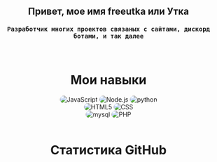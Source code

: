 <div align="center">
<h2>Привет, мое имя freeutka или Утка
</h2>
</div>

<div align="center">
<h4 align="center"><samp> Разработчик многих проектов связаных с сайтами, дискорд ботами, и так далее</samp></h4>
</div>

<br>

<h1 align="center">
    Мои навыки
</h1>

<div align="center">
    <img src="https://img.shields.io/badge/JavaScript-171717?style=for-the-badge&logo=javascript&logoColor=fff" alt="JavaScript" style="border-radius:15px"/>
    <img src="https://img.shields.io/badge/Node.js-171717?style=for-the-badge&logo=node.js&logoColor=fff" alt="Node.js" style="border-radius:15px"/>
	<img src="https://img.shields.io/badge/python-171717?style=for-the-badge&logo=python&logoColor=fff" alt="python" style="border-radius:15px"/>
<br/>
    <img src="https://img.shields.io/badge/HTML5-171717?style=for-the-badge&logo=html5&logoColor=fff" alt="HTML5" style="border-radius:15px"/>
    <img src="https://img.shields.io/badge/CSS-171717?style=for-the-badge&logo=css3&logoColor=fff" alt="CSS" style="border-radius:15px"/>
<br>
    <img src="https://img.shields.io/badge/mysql-171717?style=for-the-badge&logo=mysql&logoColor=fff" alt="mysql" style="border-radius:15px"/>
    <img src="https://img.shields.io/badge/HTML5-171717?style=for-the-badge&logo=php&logoColor=fff" alt="PHP" style="border-radius:15px"/>
</div>
<br>
<h1 align="center">
    Статистика GitHub
</h1>

<div align="center">
    <img align="center" src="https://github-readme-stats.vercel.app/api/top-langs/?username=freeutka-cmd&count=50&layout=compact&theme=gruvbox_duo&hide_border=true&bg_color=000&title_color=fff&icon_color=fff&text_color=ffffff&count_private=true"  alt=""/>
</div>
<br/>

<div align="center">
    <img align="center" src="https://github-readme-stats.vercel.app/api?username=freeutka-cmd&theme=gruvbox_duo&show_icons=true&include_all_commits=true&count_private=true&theme=react&hide_border=true&bg_color=000&title_color=fff&icon_color=fff&text_color=ffffff&count_private=true"  alt=""/>
</div>

<br/>

<div align="center">
    <img align="center" src="https://github-readme-streak-stats.herokuapp.com/?user=freeutka-cmd&theme=gruvbox_duo&background=000&hide_border=true&ring=fff&currStreakLabel=fff&sideNums=fff&currStreakNum=fff&sideLabels=fff&text_color=ffffff&count_private=true"  alt=""/>
</div>
